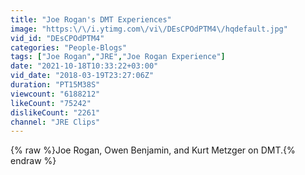 ```yaml
---
title: "Joe Rogan's DMT Experiences"
image: "https:\/\/i.ytimg.com\/vi\/DEsCPOdPTM4\/hqdefault.jpg"
vid_id: "DEsCPOdPTM4"
categories: "People-Blogs"
tags: ["Joe Rogan","JRE","Joe Rogan Experience"]
date: "2021-10-18T10:33:22+03:00"
vid_date: "2018-03-19T23:27:06Z"
duration: "PT15M38S"
viewcount: "6188212"
likeCount: "75242"
dislikeCount: "2261"
channel: "JRE Clips"
---
```

{% raw %}Joe Rogan, Owen Benjamin, and Kurt Metzger on DMT.{% endraw %}
